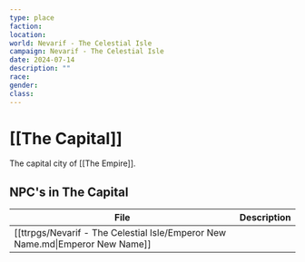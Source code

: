 ```yaml
---
type: place
faction: 
location: 
world: Nevarif - The Celestial Isle
campaign: Nevarif - The Celestial Isle
date: 2024-07-14
description: ""
race: 
gender: 
class:
---
```

# [[The Capital]]

The capital city of [[The Empire]].

## NPC's in The Capital 

| File                                                                          | Description |
| ----------------------------------------------------------------------------- | ----------- |
| [[ttrpgs/Nevarif - The Celestial Isle/Emperor New Name.md\|Emperor New Name]] |             |
